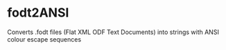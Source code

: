 # fodt2ANSI
Converts .fodt files (Flat XML ODF Text Documents) into strings with ANSI colour escape sequences
